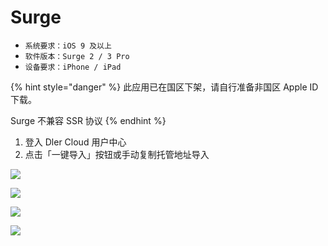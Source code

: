 # Surge

* `系统要求：iOS 9 及以上`
* `软件版本：Surge 2 / 3 Pro`
* `设备要求：iPhone / iPad`



{% hint style="danger" %}
此应用已在国区下架，请自行准备非国区 Apple ID 下载。

Surge 不兼容 SSR 协议
{% endhint %}

1. 登入 Dler Cloud 用户中心
2. 点击「一键导入」按钮或手动复制托管地址导入

![](../../.gitbook/assets/img_0901.jpg)

![](../../.gitbook/assets/img_0902.jpg)

![](../../.gitbook/assets/img_0903.jpg)

![](../../.gitbook/assets/img_0904.PNG)

